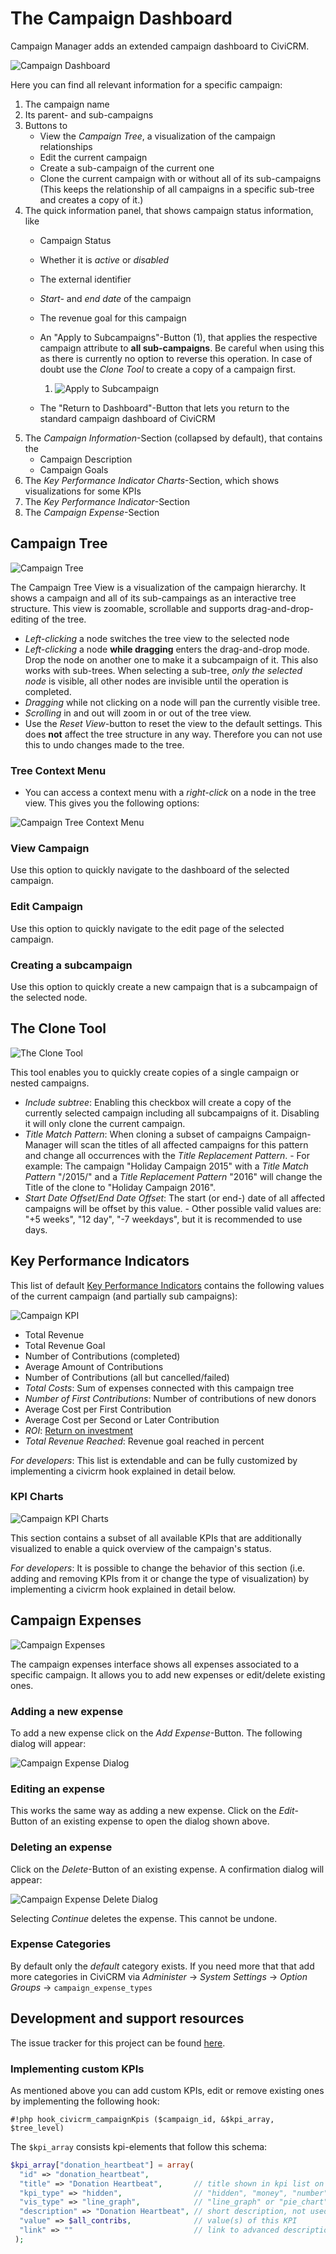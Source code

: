 # The Campaign Dashboard

Campaign Manager adds an extended campaign dashboard to CiviCRM.

![Campaign Dashboard](https://github.com/systopia/de.systopia.campaign/blob/screenshots/dashboard/dashboard_overview_bottom2.png?raw=true "The Campaign Dashboard")

Here you can find all relevant information for a specific campaign:

1. The campaign name
2. Its parent- and sub-campaigns
3. Buttons to
    - View the *Campaign Tree*, a visualization of the campaign relationships
    - Edit the current campaign
    - Create a sub-campaign of the current one
    - Clone the current campaign with or without all of its sub-campaigns (This
      keeps the relationship of all campaigns in a specific sub-tree and creates
      a copy of it.)
4. The quick information panel, that shows campaign status information, like
   - Campaign Status
   - Whether it is *active* or *disabled*
   - The external identifier
   - *Start-* and *end date* of the campaign
   - The revenue goal for this campaign
   - An "Apply to Subcampaigns"-Button (1), that applies the respective campaign
     attribute to **all sub-campaigns**. Be careful when using this as there is currently no option to reverse this operation. In case of doubt use the *Clone Tool* to create a copy of a campaign first. 
 
     1. ![Apply to Subcampaign](https://github.com/systopia/de.systopia.campaign/blob/screenshots/dashboard/dashboard_apply_to_sub.png?raw=true "\"Apply to Subcampaign\" example") 
   - The "Return to Dashboard"-Button that lets you return to the standard
     campaign dashboard of CiviCRM
5. The *Campaign Information*-Section (collapsed by default), that contains the
    - Campaign Description
    - Campaign Goals
6. The *Key Performance Indicator Charts*-Section, which shows visualizations
   for some KPIs
7. The *Key Performance Indicator*-Section 
8. The *Campaign Expense*-Section

## Campaign Tree

![Campaign Tree](https://github.com/systopia/de.systopia.campaign/blob/screenshots/tree/tree_view_overview.png?raw=true "Campaign Tree")

The Campaign Tree View is a visualization of the campaign hierarchy. It shows a
campaign and all of its sub-campaings as an interactive tree structure. This
view is zoomable, scrollable and supports drag-and-drop-editing of the tree.

- *Left-clicking* a node switches the tree view to the selected node
- *Left-clicking* a node **while dragging** enters the drag-and-drop mode. Drop
  the node on another one to make it a subcampaign of it. This also works with sub-trees. When selecting a sub-tree, *only the selected node* is visible, all other nodes are invisible until the operation is completed.
- *Dragging* while not clicking on a node will pan the currently visible tree.
- *Scrolling* in and out will zoom in or out of the tree view. 
- Use the *Reset View*-button to reset the view to the default settings. This does **not** affect the tree structure in any way. Therefore you can not use this to undo changes made to the tree.

### Tree Context Menu

- You can access a context menu with a *right-click* on a node in the tree view.
  This gives you the following options:

![Campaign Tree Context Menu](https://github.com/systopia/de.systopia.campaign/blob/screenshots/tree/tree_view_node.png?raw=true "Campaign Tree Context Menu")

### View Campaign

Use this option to quickly navigate to the dashboard of the selected campaign.

### Edit Campaign

Use this option to quickly navigate to the edit page of the selected campaign.

### Creating a subcampaign

Use this option to quickly create a new campaign that is a subcampaign of the
selected node.


## The Clone Tool
![The Clone Tool](https://github.com/systopia/de.systopia.campaign/blob/screenshots/clone_tool/clone_tool_overview.png?raw=true "The Clone Tool")

This tool enables you to quickly create copies of a single campaign or nested
campaigns.

- *Include subtree*: Enabling this checkbox will create a copy of the currently
  selected campaign including all subcampaigns of it. Disabling it will only
  clone the current campaign.
- *Title Match Pattern*: When cloning a subset of campaigns Campaign-Manager
  will scan the titles of all affected campaigns for this pattern and change all
  occurrences with the *Title Replacement Pattern*. 
	  - For example: The campaign "Holiday Campaign 2015" with a *Title Match
	    Pattern* "/2015/" and a *Title Replacement Pattern* "2016" will change the
	    Title of the clone to "Holiday Campaign 2016".
- *Start Date Offset*/*End Date Offset*: The start (or end-) date of all
  affected campaigns will be offset by this value.
	  - Other possible valid values are: "+5 weeks", "12 day", "-7 weekdays", but
	    it is recommended to use days.

## Key Performance Indicators

This list of default
[Key Performance Indicators](https://en.wikipedia.org/wiki/Performance_indicator)
contains the following values of the current campaign (and partially sub
campaigns):

![Campaign KPI](https://github.com/systopia/de.systopia.campaign/blob/screenshots/kpi/kpi.png?raw=true "The KPI Section")

* Total Revenue
* Total Revenue Goal
* Number of Contributions (completed)
* Average Amount of Contributions
* Number of Contributions (all but cancelled/failed)
* *Total Costs*: Sum of expenses connected with this campaign tree
* *Number of First Contributions*: Number of contributions of new donors
* Average Cost per First Contribution
* Average Cost per Second or Later Contribution
* *ROI*: [Return on investment](https://en.wikipedia.org/wiki/Return_on_investment)
* *Total Revenue Reached*:  Revenue goal reached in percent

*For developers*: This list is extendable and can be fully customized by
implementing a civicrm hook explained in detail below.

### KPI Charts

![Campaign KPI Charts](https://github.com/systopia/de.systopia.campaign/blob/screenshots/kpi/kpi_charts.png?raw=true "The KPI Chart Section")

This section contains a subset of all available KPIs that are additionally
visualized to enable a quick overview of the campaign's status.

*For developers*: It is possible to change the behavior of this section (i.e.
adding and removing KPIs from it or change the type of visualization) by
implementing a civicrm hook explained in detail below.


## Campaign Expenses

![Campaign Expenses](https://github.com/systopia/de.systopia.campaign/blob/screenshots/expenses/expense_overview.png?raw=true "The Expense Section")

The campaign expenses interface shows all expenses associated to a specific
campaign. It allows you to add new expenses or edit/delete existing ones.

### Adding a new expense

To add a new expense click on the *Add Expense*-Button. The following dialog
will appear:

![Campaign Expense Dialog](https://github.com/systopia/de.systopia.campaign/blob/screenshots/expenses/expense_add_edit.png?raw=true "The Expense Dialog")

### Editing an expense

This works the same way as adding a new expense. Click on the *Edit*-Button of
an existing expense to open the dialog shown above.

### Deleting an expense

Click on the *Delete*-Button of an existing expense. A confirmation dialog will
appear:

![Campaign Expense Delete Dialog](https://github.com/systopia/de.systopia.campaign/blob/screenshots/expenses/expense_delete.png?raw=true "The Expense Delete Dialog")

Selecting *Continue* deletes the expense. This cannot be undone.

### Expense Categories

By default only the *default* category exists. If you need more that that add
more categories in CiviCRM via *Administer* → *System Settings* →
*Option Groups* → `campaign_expense_types`


## Development and support resources

The issue tracker for this project can be found
[here](https://github.com/systopia/de.systopia.campaign/issues).

### Implementing custom KPIs

As mentioned above you can add custom KPIs, edit or remove existing ones by
implementing the following hook:

`#!php hook_civicrm_campaignKpis ($campaign_id, &$kpi_array, $tree_level)`

The `$kpi_array` consists kpi-elements that follow this schema:

```PHP
$kpi_array["donation_heartbeat"] = array(
  "id" => "donation_heartbeat",
  "title" => "Donation Heartbeat",       // title shown in kpi list on the dashboard
  "kpi_type" => "hidden",                // "hidden", "money", "number" or "percentage"
  "vis_type" => "line_graph",            // "line_graph" or "pie_chart"
  "description" => "Donation Heartbeat", // short description, not used yet    
  "value" => $all_contribs,              // value(s) of this KPI
  "link" => ""                           // link to advanced description, not used yet
 );
```

